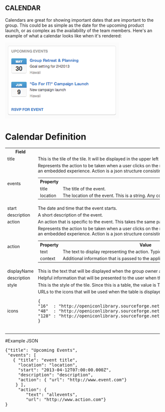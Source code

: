 ## CALENDAR
Calendars are great for showing important dates that are important to the group. This could be as simple as the date for the upcoming product launch, or as complex as the availability of the team members. Here's an example of what a calendar looks like when it's rendered:

![Example Table](./images/calendar-example.png)

# Calendar Definition
<table border="0" width="70%">
  <tr>
    <th width="25%">Field</th>
    <th width="65%">Tile Property</th>
	<th width="10%">Required</th>
  </tr>
  <tr>
    <td>title</td>
    <td>This is the tile of the tile. It will be displayed in the upper left hand corner of the tile's frame.</td>
	<td>Yes</td>
  </tr>
  <tr>
    <td>events</td>
    <td>Represents the action to be taken when a user clicks on the represented link. This can be simply a URL that navigates the user to another browser window or an embedded experience. Action is a json structure consisting of two elements, text and context. 
	<table>
	  <th>Property</th>
	  <th>Value</th>
	  <th>required</th>
	  <tr>
	    <td>title</td>
	    <td>The title of the event.</td>
		<td>Yes</td>
	  </tr>
	  <tr>
	    <td>location</td>
	    <td>The location of the event. This is a string. Any conversion of this information is the responsibility of the back end integration server.</td>
		<td>No</td>
	  </tr>
	</table>
   </td>
	<td>No</td>
  </tr>
  <tr>
    <td>start</td>
    <td>The date and time that the event starts.</td>
	<td>Yes</td>
  </tr>
  <tr>
    <td>description</td>
    <td>A short description of the event.</td>
	<td>No</td>
  </tr>
  <tr>
    <td>action</td>
    <td>An action that is specific to the event. This takes the same parameter structure as an action on the event itself, i.e. "text" and "url" fields.</td>
	<td>Yes</td>
  </tr>
  <tr>
    <td>action</td>
    <td>Represents the action to be taken when a user clicks on the represented link. This can be simply a URL that navigates the user to another browser window or an embedded experience. Action is a json structure consisting of two elements, text and context. 
	<table>
	  <th>Property</th>
	  <th>Value</th>
	  <th>required</th>
	  <tr>
	    <td>text</td>
	    <td>The text to display representing the action. Typically, this is shown as a link.</td>
		<td>Yes. Required within the scope of action.</td>
	  </tr>
	  <tr>
	    <td>context</td>
	    <td>Additional information that is passed to the application when the view is rendered.</td>
		<td>No</td>
	  </tr>
	</table>
   </td>
	<td>No</td>
  </tr>
  <tr>
    <td>displayName</td>
    <td>This is the text that will be displayed when the group owner adds the tile to the purposeful place.</td>
	<td>Yes</td>
  </tr>
  <tr>
    <td>description</td>
    <td>Helpful information that will be presented to the user when they are selecting the tile to be included in a template.</td>
	<td>No</td>
  </tr>
  <tr>
    <td>style</td>
    <td>This is the style of the tile. Since this is a table, the value is TABLE</td>
	<td>Yes</td>
  </tr>
 <tr>
    <td>icons</td>
    <td>URLs to the icons that will be used when the table is displayed. This is a json structure of three values, 16, 48, & 128. For example:
	<pre>{
"16"  : "http://openiconlibrary.sourceforge.net/gallery2/open_icon_library-full/icons/png/16x16/emblems/emblem-money.png",
"48"  : "http://openiconlibrary.sourceforge.net/gallery2/open_icon_library-full/icons/png/48x48/emblems/emblem-money.png",
"128" : "http://openiconlibrary.sourceforge.net/gallery2/open_icon_library-full/icons/png/128x128/emblems/emblem-money.png"
}
    </pre>
   </td>
	<td>No</td>
  </tr>
</table>

#Example JSON
<pre>
{"title": "Upcoming Events",  
 "events": [  
   { "title": "event title",  
     "location": "location",  
     "start": "2013-04-12T07:00:00.000Z",  
     "description": "description",  
     "action": { "url": "http://www.event.com"}  
    } ],  
     "action": {  
        "text": "allevents",  
        "url": "http://www.action.com"}  
}
</pre>



